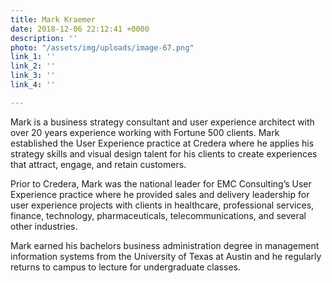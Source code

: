 ```yaml
---
title: Mark Kraemer
date: 2018-12-06 22:12:41 +0000
description: ''
photo: "/assets/img/uploads/image-67.png"
link_1: ''
link_2: ''
link_3: ''
link_4: ''

---
```

Mark is a business strategy consultant and user experience architect with over 20 years experience working with Fortune 500 clients. Mark established the User Experience practice at Credera where he applies his strategy skills and visual design talent for his clients to create experiences that attract, engage, and retain customers.

Prior to Credera, Mark was the national leader for EMC Consulting’s User Experience practice where he provided sales and delivery leadership for user experience projects with clients in healthcare, professional services, finance, technology, pharmaceuticals, telecommunications, and several other industries.

Mark earned his bachelors business administration degree in management information systems from the University of Texas at Austin and he regularly returns to campus to lecture for undergraduate classes.